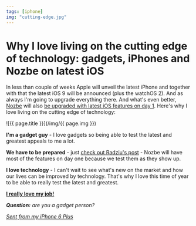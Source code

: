 ```yaml
---
tags: [iphone]
img: "cutting-edge.jpg"
---
```


# Why I love living on the cutting edge of technology: gadgets, iPhones and Nozbe on latest iOS

In less than couple of weeks Apple will unveil the latest iPhone and together with that the latest iOS 9 will be announced (plus the watchOS 2). And as always I'm going to upgrade everything there. And what's even better, [Nozbe][n] will also [be upgraded with latest iOS features on day 1][c]. Here's why I love living on the cutting edge of technology:

<!--More-->

![{{ page.title }}](/img/{{ page.img }})

**I'm a gadget guy** - I love gadgets so being able to test the latest and greatest appeals to me a lot. 

**We have to be prepared** - just [check out Radziu's post][c] - Nozbe will have most of the features on day one because we test them as they show up. 

**I love technology** - I can't wait to see what's new on the market and how our lives can be improved by technology. That's why I love this time of year to be able to really test the latest and greatest. 

[**I really love my job!**](https://sliwinski.com/5-loves)

***Question:*** *are you a gadget person?*

*[Sent from my iPhone 6 Plus](https://sliwinski.com/6pluslove)*

[c]: https://nozbe.com/blog/ios9-sneak-peek/
[i]: http://iMagazine.pl
[d]: http://db.tt/kD7Liux
[e]: /how-i-use-evernote
[p]: /passion
[n]: https://michael.gratis/nozbe
[io]: https://michael.gratis/ipadonly/
[pm]: http://productivemag.com/
[s]: /show
[t]: http://twitter.com/MSliwinski